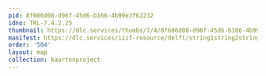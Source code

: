 ```yaml
---
pid: 8f606d08-d96f-45d6-b166-4b99e3f62232
idno: TRL-7.4.2.25
thumbnail: https://dlc.services/thumbs/7/4/8f606d08-d96f-45d6-b166-4b99e3f62232/full/400,339/0/default.jpg
manifest: https://dlc.services/iiif-resource/delft/string1string2string3/kaartenproject-2007/TRL-7.4.2.25
order: '504'
layout: map
collection: kaartenproject
---
```

